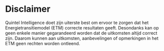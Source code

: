 # Disclaimer

Quintel Intelligence doet zijn uiterste best om ervoor te zorgen dat het Energietransitiemodel (ETM) correcte resultaten geeft. Desondanks kan op geen enkele manier gegarandeerd worden dat de uitkomsten altijd correct zijn. Daarom kunnen aan uitkomsten, aanbevelingen of opmerkingen in het ETM geen rechten worden ontleend.